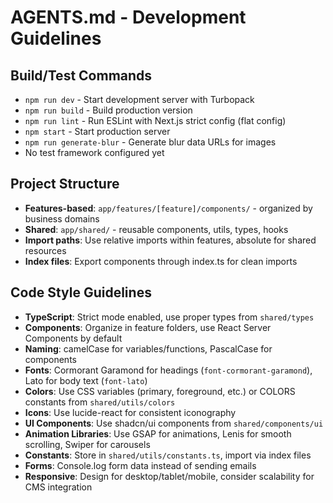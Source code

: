 # AGENTS.md - Development Guidelines

## Build/Test Commands
- `npm run dev` - Start development server with Turbopack
- `npm run build` - Build production version
- `npm run lint` - Run ESLint with Next.js strict config (flat config)
- `npm start` - Start production server
- `npm run generate-blur` - Generate blur data URLs for images
- No test framework configured yet

## Project Structure
- **Features-based**: `app/features/[feature]/components/` - organized by business domains
- **Shared**: `app/shared/` - reusable components, utils, types, hooks
- **Import paths**: Use relative imports within features, absolute for shared resources
- **Index files**: Export components through index.ts for clean imports

## Code Style Guidelines
- **TypeScript**: Strict mode enabled, use proper types from `shared/types`
- **Components**: Organize in feature folders, use React Server Components by default
- **Naming**: camelCase for variables/functions, PascalCase for components
- **Fonts**: Cormorant Garamond for headings (`font-cormorant-garamond`), Lato for body text (`font-lato`)
- **Colors**: Use CSS variables (primary, foreground, etc.) or COLORS constants from `shared/utils/colors`
- **Icons**: Use lucide-react for consistent iconography
- **UI Components**: Use shadcn/ui components from `shared/components/ui`
- **Animation Libraries**: Use GSAP for animations, Lenis for smooth scrolling, Swiper for carousels
- **Constants**: Store in `shared/utils/constants.ts`, import via index files
- **Forms**: Console.log form data instead of sending emails
- **Responsive**: Design for desktop/tablet/mobile, consider scalability for CMS integration